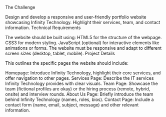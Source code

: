 The Challenge

Design and develop a responsive and user-friendly portfolio website showcasing Infinity Technology.
Highlight their services, team, and contact information.
Technical Requirements

The website should be built using:
HTML5 for the structure of the webpage.
CSS3 for modern styling.
JavaScript (optional) for interactive elements like animations or forms.
The website must be responsive and adapt to different screen sizes (desktop, tablet, mobile).
Project Details

This outlines the specific pages the website should include:

Homepage: Introduce Infinity Technology, highlight their core services, and offer navigation to other pages.
Services Page: Describe the IT services Infinity Technology provides with clear visuals.
Team Page: Showcase the team (fictional profiles are okay) or the hiring process (remote, hybrid, onsite) and interview rounds.
About Us Page: Briefly introduce the team behind Infinity Technology (names, roles, bios).
Contact Page: Include a contact form (name, email, subject, message) and other relevant information.
